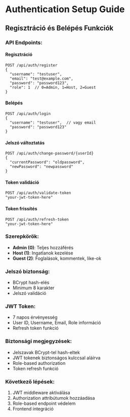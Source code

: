 # Authentication Setup Guide

## Regisztráció és Belépés Funkciók

### API Endpoints:

#### Regisztráció
```
POST /api/auth/register
{
  "username": "testuser",
  "email": "test@example.com",
  "password": "password123",
  "role": 1  // 0=Admin, 1=Host, 2=Guest
}
```

#### Belépés
```
POST /api/auth/login
{
  "username": "testuser",  // vagy email
  "password": "password123"
}
```

#### Jelszó változtatás
```
POST /api/auth/change-password/{userId}
{
  "currentPassword": "oldpassword",
  "newPassword": "newpassword"
}
```

#### Token validáció
```
POST /api/auth/validate-token
"your-jwt-token-here"
```

#### Token frissítés
```
POST /api/auth/refresh-token
"your-jwt-token-here"
```

### Szerepkörök:
- **Admin (0)**: Teljes hozzáférés
- **Host (1)**: Ingatlanok kezelése
- **Guest (2)**: Foglalások, kommentek, like-ok

### Jelszó biztonság:
- BCrypt hash-elés
- Minimum 8 karakter
- Jelszó validáció

### JWT Token:
- 7 napos érvényesség
- User ID, Username, Email, Role információ
- Refresh token funkció


### Biztonsági megjegyzések:
- Jelszavak BCrypt-tel hash-eltek
- JWT tokenek biztonságos kulccsal aláírva
- Role-based authorization
- Token refresh funkció

### Következő lépések:
1. JWT middleware aktiválása
2. Authorization attribútumok hozzáadása
3. Role-based endpoint védelem
4. Frontend integráció
